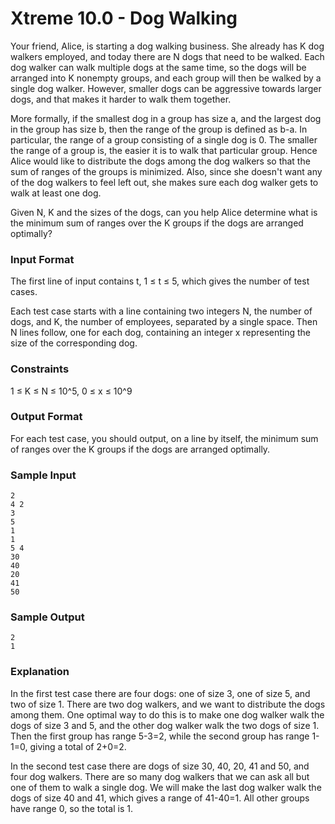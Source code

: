 # Xtreme 10.0 - Dog Walking

Your friend, Alice, is starting a dog walking business. She already has K dog walkers employed, and today there are N dogs that need to be walked. Each dog walker can walk multiple dogs at the same time, so the dogs will be arranged into K nonempty groups, and each group will then be walked by a single dog walker. However, smaller dogs can be aggressive towards larger dogs, and that makes it harder to walk them together.

More formally, if the smallest dog in a group has size a, and the largest dog in the group has size b, then the range of the group is defined as b-a. In particular, the range of a group consisting of a single dog is 0. The smaller the range of a group is, the easier it is to walk that particular group. Hence Alice would like to distribute the dogs among the dog walkers so that the sum of ranges of the groups is minimized. Also, since she doesn't want any of the dog walkers to feel left out, she makes sure each dog walker gets to walk at least one dog.

Given N, K and the sizes of the dogs, can you help Alice determine what is the minimum sum of ranges over the K groups if the dogs are arranged optimally?

### Input Format

The first line of input contains t, 1 ≤ t ≤ 5, which gives the number of test cases.

Each test case starts with a line containing two integers N, the number of dogs, and K, the number of employees, separated by a single space. Then N lines follow, one for each dog, containing an integer x representing the size of the corresponding dog.

### Constraints

1 ≤ K ≤ N ≤ 10^5, 0 ≤ x ≤ 10^9

### Output Format

For each test case, you should output, on a line by itself, the minimum sum of ranges over the K groups if the dogs are arranged optimally.

### Sample Input

```
2
4 2
3
5
1
1
5 4
30
40
20
41
50
```

### Sample Output

```
2
1
```

### Explanation

In the first test case there are four dogs: one of size 3, one of size 5, and two of size 1. There are two dog walkers, and we want to distribute the dogs among them. One optimal way to do this is to make one dog walker walk the dogs of size 3 and 5, and the other dog walker walk the two dogs of size 1. Then the first group has range 5-3=2, while the second group has range 1-1=0, giving a total of 2+0=2.

In the second test case there are dogs of size 30, 40, 20, 41 and 50, and four dog walkers. There are so many dog walkers that we can ask all but one of them to walk a single dog. We will make the last dog walker walk the dogs of size 40 and 41, which gives a range of 41-40=1. All other groups have range 0, so the total is 1.